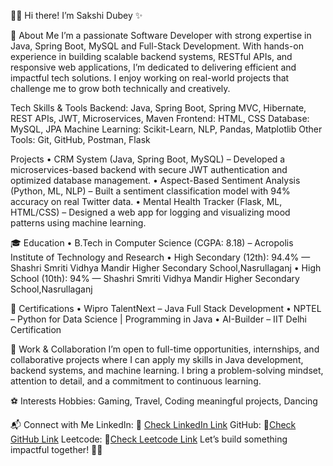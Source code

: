 👩‍💻 Hi there! I’m Sakshi Dubey ✨

🚀 About Me
I’m a passionate Software Developer with strong expertise in Java, Spring Boot, MySQL and Full-Stack Development. With hands-on experience in building scalable backend systems, RESTful APIs, and responsive web applications, I’m dedicated to delivering efficient and impactful tech solutions. I enjoy working on real-world projects that challenge me to grow both technically and creatively.

Tech Skills & Tools
Backend: Java, Spring Boot, Spring MVC, Hibernate, REST APIs, JWT, Microservices, Maven
Frontend: HTML, CSS
Database: MySQL, JPA
Machine Learning: Scikit-Learn, NLP, Pandas, Matplotlib
Other Tools: Git, GitHub, Postman, Flask

Projects
• CRM System (Java, Spring Boot, MySQL) – Developed a microservices-based backend with secure JWT authentication and optimized database management.
• Aspect-Based Sentiment Analysis (Python, ML, NLP) – Built a sentiment classification model with 94% accuracy on real Twitter data.
• Mental Health Tracker (Flask, ML, HTML/CSS) – Designed a web app for logging and visualizing mood patterns using machine learning.

🎓 Education
• B.Tech in Computer Science (CGPA: 8.18) – Acropolis Institute of Technology and Research 
• High Secondary (12th): 94.4% — Shashri Smriti Vidhya Mandir Higher Secondary School,Nasrullaganj
• High School (10th): 94% — Shashri Smriti Vidhya Mandir Higher Secondary School,Nasrullaganj

🏅 Certifications
• Wipro TalentNext – Java Full Stack Development
• NPTEL – Python for Data Science | Programming in Java
• AI-Builder – IIT Delhi Certification

🤝 Work & Collaboration
I’m open to full-time opportunities, internships, and collaborative projects where I can apply my skills in Java development, backend systems, and machine learning. I bring a problem-solving mindset, attention to detail, and a commitment to continuous learning.

⚽ Interests
Hobbies:  Gaming, Travel, Coding meaningful projects, Dancing

📬 Connect with Me
LinkedIn: 🔗 [Check LinkedIn Link](https://www.linkedin.com/in/sakshi-dubey-41902a218/)
GitHub: 🔗[Check GitHub Link](https://github.com/Sakshi8959)
Leetcode: 🔗[Check Leetcode Link](https://leetcode.com/u/sakshidubey33637/)
Let’s build something impactful together! 🚀✨
